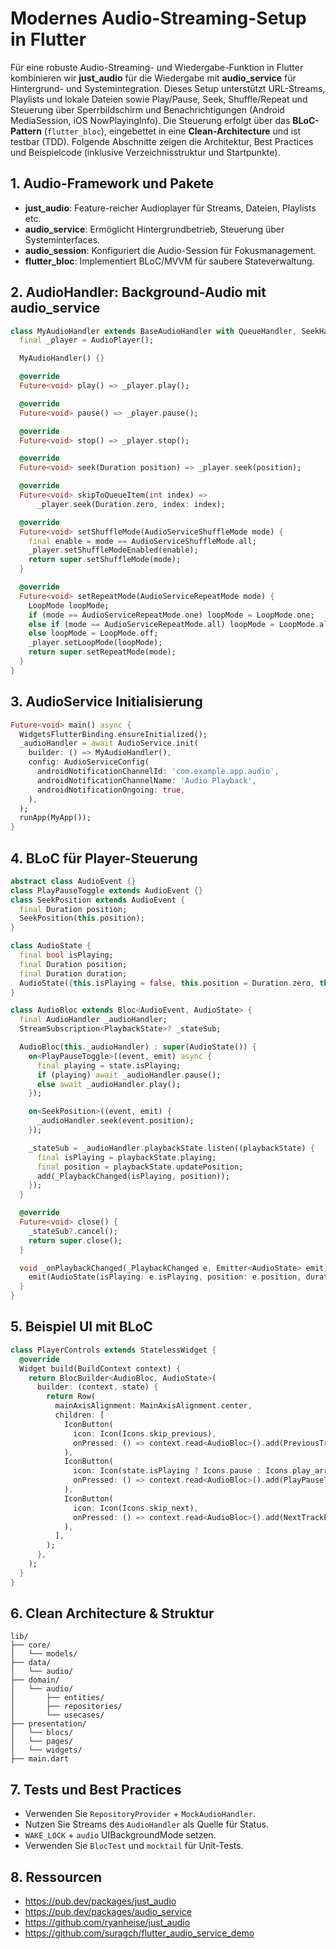 # Modernes Audio-Streaming-Setup in Flutter

Für eine robuste Audio-Streaming- und Wiedergabe-Funktion in Flutter kombinieren wir **just_audio** für die Wiedergabe mit **audio_service** für Hintergrund- und Systemintegration. Dieses Setup unterstützt URL-Streams, Playlists und lokale Dateien sowie Play/Pause, Seek, Shuffle/Repeat und Steuerung über Sperrbildschirm und Benachrichtigungen (Android MediaSession, iOS NowPlayingInfo). Die Steuerung erfolgt über das **BLoC-Pattern** (`flutter_bloc`), eingebettet in eine **Clean-Architecture** und ist testbar (TDD). Folgende Abschnitte zeigen die Architektur, Best Practices und Beispielcode (inklusive Verzeichnisstruktur und Startpunkte).

## 1. Audio-Framework und Pakete

- **just_audio**: Feature-reicher Audioplayer für Streams, Dateien, Playlists etc.
- **audio_service**: Ermöglicht Hintergrundbetrieb, Steuerung über Systeminterfaces.
- **audio_session**: Konfiguriert die Audio-Session für Fokusmanagement.
- **flutter_bloc**: Implementiert BLoC/MVVM für saubere Stateverwaltung.

## 2. AudioHandler: Background-Audio mit audio_service

```dart
class MyAudioHandler extends BaseAudioHandler with QueueHandler, SeekHandler {
  final _player = AudioPlayer();

  MyAudioHandler() {}

  @override
  Future<void> play() => _player.play();

  @override
  Future<void> pause() => _player.pause();

  @override
  Future<void> stop() => _player.stop();

  @override
  Future<void> seek(Duration position) => _player.seek(position);

  @override
  Future<void> skipToQueueItem(int index) =>
      _player.seek(Duration.zero, index: index);

  @override
  Future<void> setShuffleMode(AudioServiceShuffleMode mode) {
    final enable = mode == AudioServiceShuffleMode.all;
    _player.setShuffleModeEnabled(enable);
    return super.setShuffleMode(mode);
  }

  @override
  Future<void> setRepeatMode(AudioServiceRepeatMode mode) {
    LoopMode loopMode;
    if (mode == AudioServiceRepeatMode.one) loopMode = LoopMode.one;
    else if (mode == AudioServiceRepeatMode.all) loopMode = LoopMode.all;
    else loopMode = LoopMode.off;
    _player.setLoopMode(loopMode);
    return super.setRepeatMode(mode);
  }
}
```

## 3. AudioService Initialisierung

```dart
Future<void> main() async {
  WidgetsFlutterBinding.ensureInitialized();
  _audioHandler = await AudioService.init(
    builder: () => MyAudioHandler(),
    config: AudioServiceConfig(
      androidNotificationChannelId: 'com.example.app.audio',
      androidNotificationChannelName: 'Audio Playback',
      androidNotificationOngoing: true,
    ),
  );
  runApp(MyApp());
}
```

## 4. BLoC für Player-Steuerung

```dart
abstract class AudioEvent {}
class PlayPauseToggle extends AudioEvent {}
class SeekPosition extends AudioEvent {
  final Duration position;
  SeekPosition(this.position);
}

class AudioState {
  final bool isPlaying;
  final Duration position;
  final Duration duration;
  AudioState({this.isPlaying = false, this.position = Duration.zero, this.duration = Duration.zero});
}

class AudioBloc extends Bloc<AudioEvent, AudioState> {
  final AudioHandler _audioHandler;
  StreamSubscription<PlaybackState>? _stateSub;

  AudioBloc(this._audioHandler) : super(AudioState()) {
    on<PlayPauseToggle>((event, emit) async {
      final playing = state.isPlaying;
      if (playing) await _audioHandler.pause();
      else await _audioHandler.play();
    });

    on<SeekPosition>((event, emit) {
      _audioHandler.seek(event.position);
    });

    _stateSub = _audioHandler.playbackState.listen((playbackState) {
      final isPlaying = playbackState.playing;
      final position = playbackState.updatePosition;
      add(_PlaybackChanged(isPlaying, position));
    });
  }

  @override
  Future<void> close() {
    _stateSub?.cancel();
    return super.close();
  }

  void _onPlaybackChanged(_PlaybackChanged e, Emitter<AudioState> emit) {
    emit(AudioState(isPlaying: e.isPlaying, position: e.position, duration: state.duration));
  }
}
```

## 5. Beispiel UI mit BLoC

```dart
class PlayerControls extends StatelessWidget {
  @override
  Widget build(BuildContext context) {
    return BlocBuilder<AudioBloc, AudioState>(
      builder: (context, state) {
        return Row(
          mainAxisAlignment: MainAxisAlignment.center,
          children: [
            IconButton(
              icon: Icon(Icons.skip_previous),
              onPressed: () => context.read<AudioBloc>().add(PreviousTrackEvent()),
            ),
            IconButton(
              icon: Icon(state.isPlaying ? Icons.pause : Icons.play_arrow),
              onPressed: () => context.read<AudioBloc>().add(PlayPauseToggle()),
            ),
            IconButton(
              icon: Icon(Icons.skip_next),
              onPressed: () => context.read<AudioBloc>().add(NextTrackEvent()),
            ),
          ],
        );
      },
    );
  }
}
```

## 6. Clean Architecture & Struktur

```
lib/
├── core/
│   └── models/
├── data/
│   └── audio/
├── domain/
│   └── audio/
│       ├── entities/
│       ├── repositories/
│       └── usecases/
├── presentation/
│   └── blocs/
│   └── pages/
│   └── widgets/
├── main.dart
```

## 7. Tests und Best Practices

- Verwenden Sie `RepositoryProvider` + `MockAudioHandler`.
- Nutzen Sie Streams des `AudioHandler` als Quelle für Status.
- `WAKE_LOCK` + `audio` UIBackgroundMode setzen.
- Verwenden Sie `BlocTest` und `mocktail` für Unit-Tests.

## 8. Ressourcen

- https://pub.dev/packages/just_audio
- https://pub.dev/packages/audio_service
- https://github.com/ryanheise/just_audio
- https://github.com/suragch/flutter_audio_service_demo
